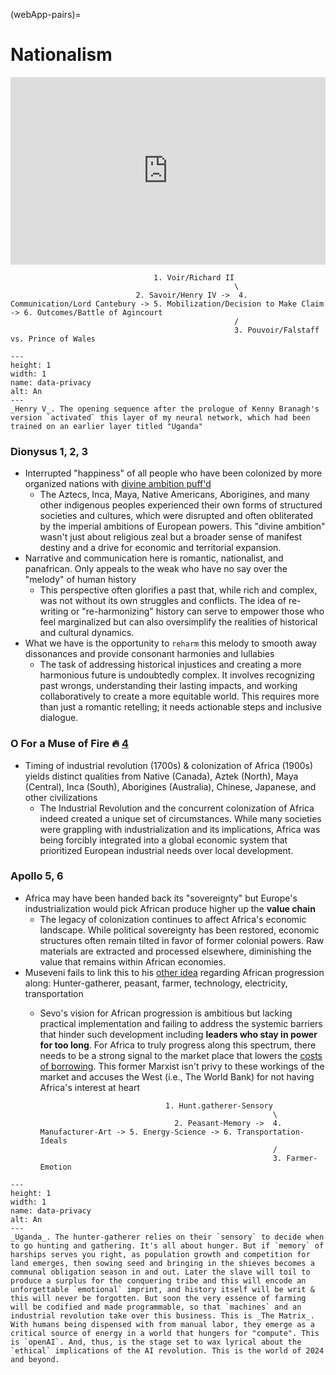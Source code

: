 (webApp-pairs)=
# Nationalism

<iframe src="https://www.youtube.com/embed/m9J_RC1VhxY" width="100%" height="300" style="border:none;"></iframe>

                                    1. Voir/Richard II 
                                                      \ 
                                2. Savoir/Henry IV ->  4. Communication/Lord Cantebury -> 5. Mobilization/Decision to Make Claim -> 6. Outcomes/Battle of Agincourt
                                                      /
                                                      3. Pouvoir/Falstaff vs. Prince of Wales

```{figure} ../../figures/blanche.png
---
height: 1
width: 1
name: data-privacy
alt: An
---
_Henry V_. The opening sequence after the prologue of Kenny Branagh's version `activated` this layer of my neural network, which had been trained on an earlier layer titled "Uganda"
```
                                              
### Dionysus 1, 2, 3
- Interrupted "happiness" of all people who have been colonized by more organized nations with [divine ambition puff'd](https://abikesa.github.io/henryv/)
  - The Aztecs, Inca, Maya, Native Americans, Aborigines, and many other indigenous peoples experienced their own forms of structured societies and cultures, which were disrupted and often obliterated by the imperial ambitions of European powers. This "divine ambition" wasn't just about religious zeal but a broader sense of manifest destiny and a drive for economic and territorial expansion.
- Narrative and communication here is romantic, nationalist, and panafrican. Only appeals to the weak who have no say over the "melody" of human history
  - This perspective often glorifies a past that, while rich and complex, was not without its own struggles and conflicts. The idea of re-writing or "re-harmonizing" history can serve to empower those who feel marginalized but can also oversimplify the realities of historical and cultural dynamics.
- What we have is the opportunity to `reharm` this melody to smooth away dissonances and provide consonant harmonies and lullabies
  - The task of addressing historical injustices and creating a more harmonious future is undoubtedly complex. It involves recognizing past wrongs, understanding their lasting impacts, and working collaboratively to create a more equitable world. This requires more than just a romantic retelling; it needs actionable steps and inclusive dialogue.
    
### O For a Muse of Fire 🔥 [4](https://abikesa.github.io/dionysus/intro.html)
- Timing of industrial revolution (1700s) & colonization of Africa (1900s) yields distinct qualities from Native (Canada), Aztek (North), Maya (Central), Inca (South), Aborigines (Australia), Chinese, Japanese, and other civilizations 
  - The Industrial Revolution and the concurrent colonization of Africa indeed created a unique set of circumstances. While many societies were grappling with industrialization and its implications, Africa was being forcibly integrated into a global economic system that prioritized European industrial needs over local development.

### Apollo 5, 6

- Africa may have been handed back its "sovereignty" but Europe's industrialization would pick African produce higher up the **value chain**
  - The legacy of colonization continues to affect Africa's economic landscape. While political sovereignty has been restored, economic structures often remain tilted in favor of former colonial powers. Raw materials are extracted and processed elsewhere, diminishing the value that remains within African economies.
- Museveni fails to link this to his [other idea](https://www.youtube.com/watch?v=585IMBb14Kg&t=1s) regarding African progression along: Hunter-gatherer, peasant, farmer, technology, electricity, transportation
  - Sevo's vision for African progression is ambitious but lacking practical implementation and failing to address the systemic barriers that hinder such development including **leaders who stay in power for too long**. For Africa to truly progress along this spectrum, there needs to be a strong signal to the market place that lowers the [costs of borrowing](https://www.youtube.com/watch?v=585IMBb14Kg&t=1s). This former Marxist isn't privy to these workings of the market and accuses the West (i.e., The World Bank) for not having Africa's interest at heart 

                                    1. Hunt.gatherer-Sensory 
                                                            \ 
                                      2. Peasant-Memory ->  4. Manufacturer-Art -> 5. Energy-Science -> 6. Transportation-Ideals
                                                            /
                                                            3. Farmer-Emotion

```{figure} ../../figures/blanche.png
---
height: 1
width: 1
name: data-privacy
alt: An
---
_Uganda_. The hunter-gatherer relies on their `sensory` to decide when to go hunting and gathering. It's all about hunger. But if `memory` of harships serves you right, as population growth and competition for land emerges, then sowing seed and bringing in the shieves becomes a communal obligation season in and out. Later the slave will toil to produce a surplus for the conquering tribe and this will encode an unforgettable `emotional` imprint, and history itself will be writ & this will never be forgotten. But soon the very essence of farming will be codified and made programmable, so that `machines` and an industrial revolution take over this business. This is _The Matrix_. With humans being dispensed with from manual labor, they emerge as a critical source of energy in a world that hungers for "compute". This is `openAI`. And, thus, is the stage set to wax lyrical about the `ethical` implications of the AI revolution. This is the world of 2024 and beyond.